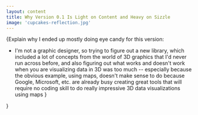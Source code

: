 ```yaml
---
layout: content
title: Why Version 0.1 Is Light on Content and Heavy on Sizzle
image: 'cupcakes-reflection.jpg'
---
```


{Explain why I ended up mostly doing eye candy for this version:
- I'm not a graphic designer, so trying to figure out a new library, which included a lot of concepts from the world of 3D graphics that I'd never run across before, and also figuring out what works and doesn't work when you are visualizing data in 3D was too much -- especially because the obvious example, using maps, doesn't make sense to do because Google, Microsoft, etc. are already busy creating great tools that will require no coding skill to do really impressive 3D data visualizations using maps }

}